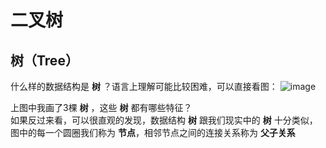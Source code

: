# 二叉树

##  树（Tree）
什么样的数据结构是 **树** ？语言上理解可能比较困难，可以直接看图：
![image](https://github.com/TomatoZ7/notes-of-tz/blob/master/images/treeImage1.png)

上图中我画了3棵 **树** ，这些 **树** 都有哪些特征？  
如果反过来看，可以很直观的发现，数据结构 **树** 跟我们现实中的 **树** 十分类似，图中的每一个圆圈我们称为 **节点**，相邻节点之间的连接关系称为 **父子关系**